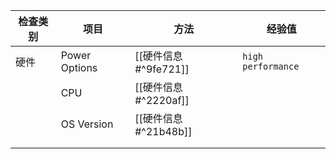 
| 检查类别 | 项目          | 方法                 | 经验值             | 
| -------- | ------------- | -------------------- | ------------------ | 
| 硬件     | Power Options | [[硬件信息#^9fe721]] | `high performance` |    
|          | CPU           | [[硬件信息#^2220af]] |                    |    
|          | OS Version    | [[硬件信息#^21b48b]] |                    |    
|          |               |                      |                    |    
|          |               |                      |                    |    


